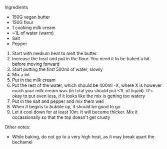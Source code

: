Ingredients
* 150G vegan butter
* 150G flour
* 1 cooking milk cream
* ~1L of water (warm)
* Salt
* Pepper

1. Start with medium heat to melt the butter. 
2. Increase the heat and put in the flour. You need it to be baked a bit before moving forward
3. Start putting the first 500ml of water, slowly
4. Mix a lot
5. Put in the milk cream
6. Put the rest of the water, which should be 400ml -X, where X is however much your milk cream was (in total you should put <1L of liquid). It's okay to put even less, if it looks like the mix is getting too watery
7. Put in the salt and pepper and mix them well
8. When it begins to bubble up, it should be good to go
9. Let it cool down for at least 10m. It will become thicker. Mix it occassionally so that the top doesn't get crusty

Other notes:
* While baking, do not go to a very high heat, as it may break apart the bechamel